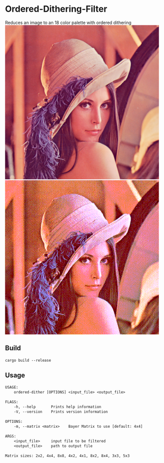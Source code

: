 # Ordered-Dithering-Filter
Reduces an image to an 18 color palette with ordered dithering
![Input Image](https://github.com/ConnorBelman/Ordered-Dithering-Filter/blob/master/images/lenna_input.png)
![Output Image](https://github.com/ConnorBelman/Ordered-Dithering-Filter/blob/master/images/lenna-output.png)

## Build  
`cargo build --release`

## Usage
```
USAGE:
    ordered-dither [OPTIONS] <input_file> <output_file>

FLAGS:
    -h, --help       Prints help information
    -V, --version    Prints version information

OPTIONS:
    -m, --matrix <matrix>    Bayer Matrix to use [default: 4x4]

ARGS:
    <input_file>     input file to be filtered
    <output_file>    path to output file

Matrix sizes: 2x2, 4x4, 8x8, 4x2, 4x1, 8x2, 8x4, 3x3, 5x3
```
